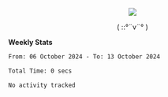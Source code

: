 <p align="center">
<img src= "https://github.com/web-Nuo/web-Nuo/blob/master/assets/88x31button2_magnified.gif?raw=true"/>
</p>
<p align="center">( ::°¨v¨° )</p>

**Weekly Stats**

<!--START_SECTION:waka-->

```txt
From: 06 October 2024 - To: 13 October 2024

Total Time: 0 secs

No activity tracked
```

<!--END_SECTION:waka-->
